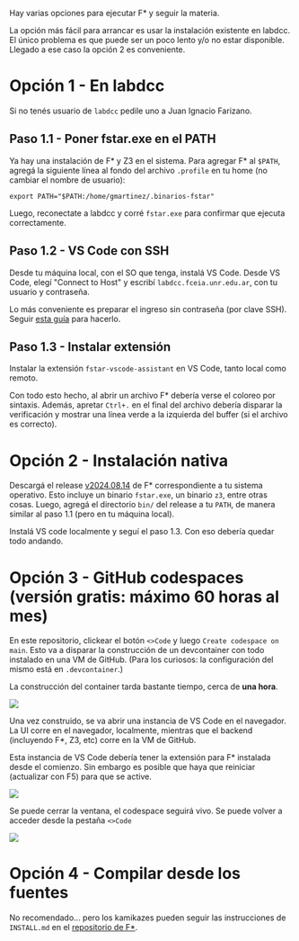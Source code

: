 Hay varias opciones para ejecutar F\* y seguir la materia.

La opción más fácil para arrancar es usar la instalación existente
en labdcc. El único problema es que puede ser un poco lento y/o no
estar disponible. Llegado a ese caso la opción 2 es conveniente.

Opción 1 - En labdcc
====================

Si no tenés usuario de `labdcc` pedile uno a Juan Ignacio Farizano.

Paso 1.1 - Poner fstar.exe en el PATH
-------------------------------------

Ya hay una instalación de F\* y Z3 en el sistema. Para agregar F\* al
`$PATH`, agregá la siguiente línea al fondo del archivo `.profile` en
tu home (no cambiar el nombre de usuario):

    export PATH="$PATH:/home/gmartinez/.binarios-fstar"

Luego, reconectate a labdcc y corré `fstar.exe` para confirmar que
ejecuta correctamente.

Paso 1.2 - VS Code con SSH
--------------------------

Desde tu máquina local, con el SO que tenga, instalá VS Code. Desde VS Code,
elegí "Connect to Host" y escribí `labdcc.fceia.unr.edu.ar`, con tu usuario
y contraseña.

Lo más conveniente es preparar el ingreso sin contraseña (por clave
SSH). Seguir [esta guía](https://code.visualstudio.com/docs/remote/ssh)
para hacerlo.

Paso 1.3 - Instalar extensión
-----------------------------

Instalar la extensión `fstar-vscode-assistant` en VS Code, tanto local
como remoto.

Con todo esto hecho, al abrir un archivo F\* debería verse el coloreo
por sintaxis. Además, apretar `Ctrl+.` en el final del archivo debería
disparar la verificación y mostrar una línea verde a la izquierda del
buffer (si el archivo es correcto).

Opción 2 - Instalación nativa
=============================

Descargá el release
[v2024.08.14](https://github.com/FStarLang/FStar/releases/tag/v2024.08.14)
de F\* correspondiente a tu sistema operativo. Esto incluye un
binario `fstar.exe`, un binario `z3`, entre otras cosas. Luego, agregá
el directorio `bin/` del release a tu `PATH`, de manera similar al paso
1.1 (pero en tu máquina local).

Instalá VS code localmente y seguí el paso 1.3. Con eso debería
quedar todo andando.

Opción 3 - GitHub codespaces (versión gratis: máximo 60 horas al mes)
=====================================================================

En este repositorio, clickear el botón `<>Code` y luego `Create
codespace on main`. Esto va a disparar la construcción de un
devcontainer con todo instalado en una VM de GitHub. (Para los curiosos:
la configuración del mismo está en `.devcontainer`.)

La construcción del container tarda bastante tiempo, cerca de **una
hora**.

![](./img/codespace1.png)

Una vez construido, se va abrir una instancia de VS Code en el
navegador. La UI corre en el navegador, localmente, mientras que el
backend (incluyendo F\*, Z3, etc) corre en la VM de GitHub.

Esta instancia de VS Code debería tener la extensión para F\*
instalada desde el comienzo. Sin embargo es posible que haya que
reiniciar (actualizar con F5) para que se active.

![](./img/codespace2.png)

Se puede cerrar la ventana, el codespace seguirá vivo. Se puede volver
a acceder desde la pestaña `<>Code`

![](./img/codespace3.png)

Opción 4 - Compilar desde los fuentes
=====================================

No recomendado... pero los kamikazes pueden seguir las instrucciones de
`INSTALL.md` en el [repositorio de F\*](http://github.com/FStarLang/FStar).
